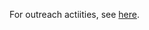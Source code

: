 For outreach actiities, see [here](https://researchmap.jp/kenji_fukushima/social_contribution?lang=en).